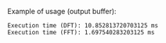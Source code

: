 Example of usage (output buffer):

```
Execution time (DFT): 10.852813720703125 ms
Execution time (FFT): 1.697540283203125 ms
```